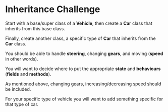 # Inheritance Challenge

Start with a base/super class of a **Vehicle**, then create a **Car** class that
inherits from this base class.

Finally, create another class, a specific type of **Car** that inherits from the
**Car** class.

You should be able to handle **steering**, changing **gears**, and moving 
(**speed** in 
other words).

You will want to decide where to put the appropriate **state** and 
**behaviours** 
(**fields** and **methods**).

As mentioned above, changing gears, increasing/decreasing speed should be 
included.

For your specific type of vehicle you will want to add something specific 
for that type of car.